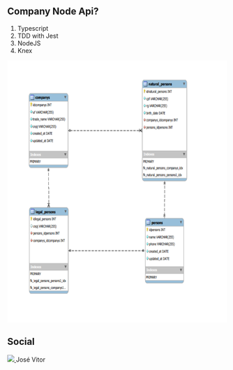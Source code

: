 ## Company Node Api?

1. Typescript
2. TDD with Jest
3. NodeJS
4. Knex

<p align="center"><img src="src/img/company_providers_ERD.png" width="700" height="600" /></a></p>

## Social 

<a href="https://www.linkedin.com/in/josé-vitor-08188320a/" target="_blank">
<img src="https://img.shields.io/badge/LinkedIn-0077B5?style=for-the-badge&logo=linkedin&logoColor=white" height="20"/> <a />  José Vitor </li>
